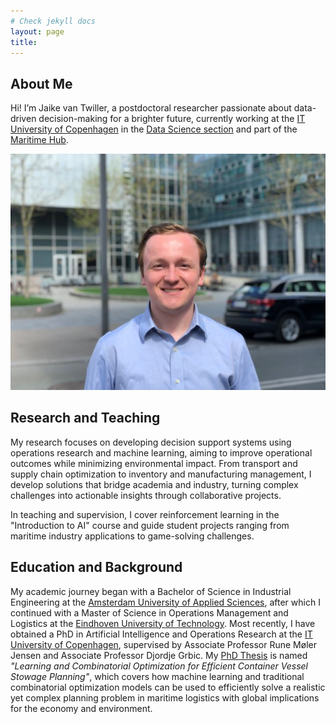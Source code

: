 ```yaml
---
# Check jekyll docs
layout: page
title: 
---
```

## About Me
Hi! I’m Jaike van Twiller, a postdoctoral researcher passionate about data-driven decision-making for a brighter future, currently working at the [IT University of Copenhagen](https://en.itu.dk/) in the [Data Science section](https://en.itu.dk/Research/Research-Sections/Data-Science) and part of the [Maritime Hub](https://mhub.itu.dk/).

![Photo of Jaike](photo_zoomed_in.jpg)

## Research and Teaching
My research focuses on developing decision support systems using operations research and machine learning, aiming to improve operational outcomes while minimizing environmental impact. From transport and supply chain optimization to inventory and manufacturing management, I develop solutions that bridge academia and industry, turning complex challenges into actionable insights through collaborative projects.

In teaching and supervision, I cover reinforcement learning in the "Introduction to AI" course and guide student projects ranging from maritime industry applications to game-solving challenges.

## Education and Background
My academic journey began with a Bachelor of Science in Industrial Engineering at the [Amsterdam University of Applied Sciences](https://www.hva.nl/), after which I continued with a Master of Science in Operations Management and Logistics at the [Eindhoven University of Technology](https://www.tue.nl/en/). Most recently, I have obtained a PhD in Artificial Intelligence and Operations Research at the [IT University of Copenhagen](https://en.itu.dk/), supervised by Associate Professor Rune Møler Jensen and Associate Professor Djordje Grbic. My [PhD Thesis](https://pure.itu.dk/en/publications/learning-and-combinatorial-optimization-for-efficient-container-v) is named _"Learning and Combinatorial Optimization for Efficient Container Vessel Stowage Planning"_, which covers how machine learning and traditional combinatorial optimization models can be used to efficiently solve a realistic yet complex planning problem in maritime logistics with global implications for the economy and environment. 

